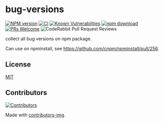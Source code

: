 # bug-versions

[![NPM version][npm-image]][npm-url]
[![CI](https://github.com/cnpm/bug-versions/actions/workflows/nodejs.yml/badge.svg?branch=master)](https://github.com/cnpm/bug-versions/actions/workflows/nodejs.yml)
[![Known Vulnerabilities][snyk-image]][snyk-url]
[![npm download][download-image]][download-url]
[![PRs Welcome](https://img.shields.io/badge/PRs-welcome-brightgreen.svg?style=flat-square)](https://makeapullrequest.com)
![CodeRabbit Pull Request Reviews](https://img.shields.io/coderabbit/prs/github/cnpm/bug-versions)

[npm-image]: https://img.shields.io/npm/v/bug-versions.svg?style=flat-square
[npm-url]: https://npmjs.org/package/bug-versions
[snyk-image]: https://snyk.io/test/npm/bug-versions/badge.svg?style=flat-square
[snyk-url]: https://snyk.io/test/npm/bug-versions
[download-image]: https://img.shields.io/npm/dm/bug-versions.svg?style=flat-square
[download-url]: https://npmjs.org/package/bug-versions

collect all bug versions on npm package.

Can use on npminstall, see https://github.com/cnpm/npminstall/pull/256.

## License

[MIT](LICENSE.txt)

## Contributors

[![Contributors](https://contrib.rocks/image?repo=cnpm/bug-versions)](https://github.com/cnpm/bug-versions/graphs/contributors)

Made with [contributors-img](https://contrib.rocks).
